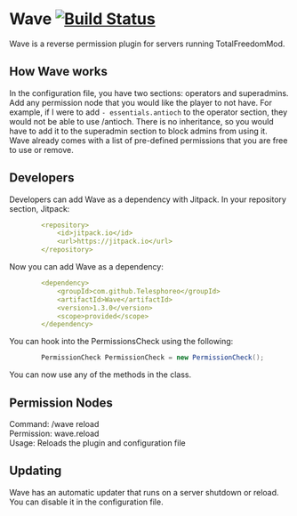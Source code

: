 # Wave [![Build Status](https://travis-ci.org/Telesphoreo/Wave.svg?branch=master)](https://travis-ci.org/Telesphoreo/Wave)

Wave is a reverse permission plugin for servers running TotalFreedomMod.

## How Wave works
In the configuration file, you have two sections: operators and superadmins. Add any permission node that you would like the player to not have. For example, if I were to add ```- essentials.antioch``` to the operator section, they would not be able to use /antioch. There is no inheritance, so you would have to add it to the superadmin section to block admins from using it. Wave already comes with a list of pre-defined permissions that you are free to use or remove.

## Developers
Developers can add Wave as a dependency with Jitpack. In your repository section, Jitpack:
```yaml
        <repository>
            <id>jitpack.io</id>
            <url>https://jitpack.io</url>
        </repository>
```

Now you can add Wave as a dependency:
```yaml
        <dependency>
            <groupId>com.github.Telesphoreo</groupId>
            <artifactId>Wave</artifactId>
            <version>1.3.0</version>
            <scope>provided</scope>
        </dependency>
```

You can hook into the PermissionsCheck using the following:
```java
        PermissionCheck PermissionCheck = new PermissionCheck();
```
You can now use any of the methods in the class.

## Permission Nodes
Command: /wave reload
<br>
Permission: wave.reload
<br>
Usage: Reloads the plugin and configuration file

## Updating
Wave has an automatic updater that runs on a server shutdown or reload. You can disable it in the configuration file.
